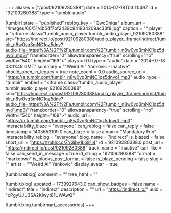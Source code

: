 +++
aliases = ["/post/92109280388"]
date = 2014-07-18T03:11:49Z
id = "92109280388"
type = "tumblr-audio"

[tumblr]
state = "published"
reblog_key = "QwcDniqa"
album_art = "/images/60/51/db54f7bf2439c941934209ac33f8.jpg"
caption = ""
player = "<iframe class=\"tumblr_audio_player tumblr_audio_player_92109280388\" src=\"https://indirect.io/post/92109280388/audio_player_iframe/indirect/tumblr_n8w0vq3mNC1qz5dnv?audio_file=https%3A%2F%2Fa.tumblr.com%2Ftumblr_n8w0vq3mNC1qz5dnvo1.mp3\" frameborder=\"0\" allowtransparency=\"true\" scrolling=\"no\" width=\"540\" height=\"169\"></iframe>"
plays = 0.0
type = "audio"
date = "2014-07-18 03:11:49 GMT"
summary = "\"Weird Al\" Yankovic - Inactive"
should_open_in_legacy = true
note_count = 0.0
audio_source_url = "https://a.tumblr.com/tumblr_n8w0vq3mNC1qz5dnvo1.mp3"
audio_type = "tumblr"
embed = "<iframe class=\"tumblr_audio_player tumblr_audio_player_92109280388\" src=\"https://indirect.io/post/92109280388/audio_player_iframe/indirect/tumblr_n8w0vq3mNC1qz5dnv?audio_file=https%3A%2F%2Fa.tumblr.com%2Ftumblr_n8w0vq3mNC1qz5dnvo1.mp3\" frameborder=\"0\" allowtransparency=\"true\" scrolling=\"no\" width=\"540\" height=\"169\"></iframe>"
audio_url = "https://a.tumblr.com/tumblr_n8w0vq3mNC1qz5dnvo1.mp3"
interactability_blaze = "everyone"
can_reblog = false
can_reply = false
timestamp = 1405653109.0
can_blaze = false
album = "Mandatory Fun"
interactability_reblog = "everyone"
blog_name = "indirect"
is_blazed = false
short_url = "https://tmblr.co/ZY3jby1Lo91I4"
id = 92109280388.0
post_url = "https://indirect.io/post/92109280388"
track_name = "Inactive"
can_like = false
can_send_in_message = true
id_string = "92109280388"
format = "markdown"
is_blocks_post_format = false
is_blaze_pending = false
slug = ""
artist = "\"Weird Al\" Yankovic"
display_avatar = true

[tumblr.reblog]
comment = ""
tree_html = ""

[tumblr.blog]
updated = 1739927643.0
can_show_badges = false
name = "indirect"
title = "indirect"
description = ""
url = "https://indirect.io/"
uuid = "t:PgyUJU3SA2Klwyt81UWAwQ"

[tumblr.blog.tumblrmart_accessories]
+++
